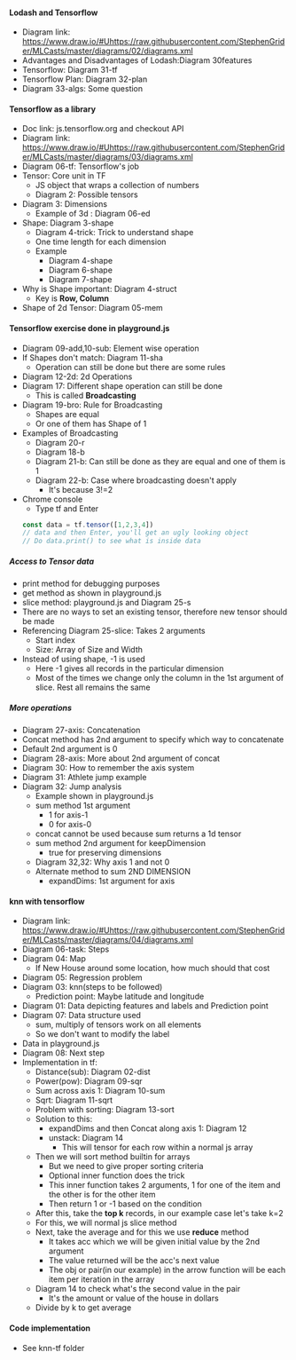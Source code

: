 #### Lodash and Tensorflow
* Diagram link: https://www.draw.io/#Uhttps://raw.githubusercontent.com/StephenGrider/MLCasts/master/diagrams/02/diagrams.xml
* Advantages and Disadvantages of Lodash:Diagram 30features
* Tensorflow: Diagram 31-tf
* Tensorflow Plan: Diagram 32-plan
* Diagram 33-algs: Some question
    
#### Tensorflow as a library
* Doc link: js.tensorflow.org and checkout API 
* Diagram link: https://www.draw.io/#Uhttps://raw.githubusercontent.com/StephenGrider/MLCasts/master/diagrams/03/diagrams.xml
* Diagram 06-tf: Tensorflow's job
* Tensor: Core unit in TF
    * JS object that wraps a collection of numbers
    * Diagram 2: Possible tensors
* Diagram 3: Dimensions
    * Example of 3d : Diagram 06-ed
* Shape: Diagram 3-shape
    * Diagram 4-trick: Trick to understand shape
    * One time length for each dimension
    * Example
        * Diagram 4-shape
        * Diagram 6-shape
        * Diagram 7-shape
* Why is Shape important: Diagram 4-struct
    * Key is **Row, Column**
* Shape of 2d Tensor: Diagram 05-mem

#### Tensorflow exercise done in playground.js
* Diagram 09-add,10-sub: Element wise operation
* If Shapes don't match: Diagram 11-sha
    * Operation can still be done but there are some rules
* Diagram 12-2d: 2d Operations
* Diagram 17: Different shape operation can still be done
    * This is called **Broadcasting**
* Diagram 19-bro: Rule for Broadcasting
    * Shapes are equal
    * Or one of them has Shape of 1
* Examples of Broadcasting
    * Diagram 20-r
    * Diagram 18-b
    * Diagram 21-b: Can still be done as they are equal and one of them is 1
    * Diagram 22-b: Case where broadcasting doesn't apply
        * It's because 3!=2
* Chrome console 
    * Type tf and Enter
    ```javascript
    const data = tf.tensor([1,2,3,4])
    // data and then Enter, you'll get an ugly looking object
    // Do data.print() to see what is inside data
    ```
##### Access to Tensor data
* print method for debugging purposes
* get method as shown in playground.js
* slice method: playground.js and Diagram 25-s
* There are no ways to set an existing tensor, therefore new tensor should be made
* Referencing Diagram 25-slice: Takes 2 arguments
    * Start index
    * Size: Array of Size and Width
* Instead of using shape, -1 is used
    * Here -1 gives all records in the particular dimension
    * Most of the times we change only the column in the 1st argument of slice. Rest all remains the same

##### More operations
* Diagram 27-axis: Concatenation
* Concat method has 2nd argument to specify which way to concatenate
* Default 2nd argument is 0
* Diagram 28-axis: More about 2nd argument of concat
* Diagram 30: How to remember the axis system
* Diagram 31: Athlete jump example
* Diagram 32: Jump analysis
    * Example shown in playground.js
    * sum method 1st argument
        * 1 for axis-1
        * 0 for axis-0
    * concat cannot be used because sum returns a 1d tensor
    * sum method 2nd argument for keepDimension
        * true for preserving dimensions
    * Diagram 32,32: Why axis 1 and not 0
    * Alternate method to sum 2ND DIMENSION
        * expandDims: 1st argument for axis
    
#### knn with tensorflow
* Diagram link: https://www.draw.io/#Uhttps://raw.githubusercontent.com/StephenGrider/MLCasts/master/diagrams/04/diagrams.xml
* Diagram 06-task: Steps
* Diagram 04: Map
    * If New House around some location, how much should that cost
* Diagram 05: Regression problem
* Diagram 03: knn(steps to be followed)
    * Prediction point: Maybe latitude and longitude
* Diagram 01: Data depicting features and labels and Prediction point
* Diagram 07: Data structure used
    * sum, multiply of tensors work on all elements
    * So we don't want to modify the label
* Data in playground.js
* Diagram 08: Next step
* Implementation in tf:
    * Distance(sub): Diagram 02-dist
    * Power(pow): Diagram 09-sqr
    * Sum across axis 1: Diagram 10-sum
    * Sqrt: Diagram 11-sqrt
    * Problem with sorting: Diagram 13-sort
    * Solution to this:
        * expandDims and then Concat along axis 1: Diagram 12
        * unstack: Diagram 14
            * This will tensor for each row within a normal js array
    * Then we will sort method builtin for arrays
        * But we need to give proper sorting criteria
        * Optional inner function does the trick
        * This inner function takes 2 arguments, 1 for one of the item and the other is for the other item
        * Then return 1 or -1 based on the condition
    * After this, take the **top k** records, in our example case let's take k=2
    * For this, we will normal js slice method
    * Next, take the average and for this we use **reduce** method
        * It takes acc which we will be given initial value by the 2nd argument
        * The value returned will be the acc's next value
        * The obj or pair(in our example) in the arrow function will be each item per iteration in the array
    * Diagram 14 to check what's the second value in the pair
        * It's the amount or value of the house in dollars
    * Divide by k to get average
        
#### Code implementation
* See knn-tf folder




